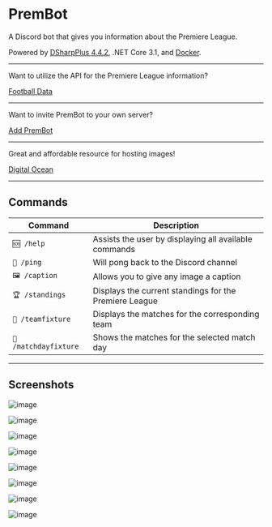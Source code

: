 # PremBot
A Discord bot that gives you information about the Premiere League.

Powered by [DSharpPlus 4.4.2](https://dsharpplus.github.io/DSharpPlus/), .NET Core 3.1, and [Docker](https://www.docker.com/).

---

Want to utilize the API for the Premiere League information?

[Football Data](https://www.football-data.org/)

---

Want to invite PremBot to your own server?

[Add PremBot](https://discord.com/api/oauth2/authorize?client_id=1174716762793721936&permissions=8&scope=bot%20applications.commands)

---

Great and affordable resource for hosting images!

[Digital Ocean](https://www.digitalocean.com/)

---

## Commands
| Command | Description |
| ------------- | ------------- |
| `🆘 /help` | Assists the user by displaying all available commands |
| `🏓 /ping` | Will pong back to the Discord channel |
| `🖼️ /caption` | Allows you to give any image a caption |
| `🏆 /standings` | Displays the current standings for the Premiere League |
| `👕 /teamfixture` | Displays the matches for the corresponding team |
| `📅 /matchdayfixture` | Shows the matches for the selected match day |

---

## Screenshots

![image](/Images/about.png)

![image](/Images/slash-commands.png)

![image](/Images/help.png)

![image](/Images/ping.png)

![image](/Images/caption.png)

![image](/Images/standings.png)

![image](/Images/team-fixture.png)

![image](/Images/matchday-fixture.png)